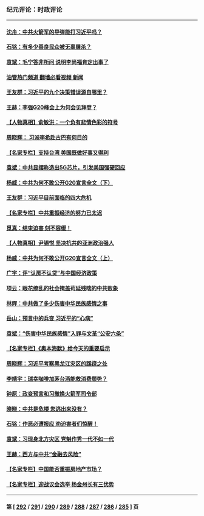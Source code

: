 ### 纪元评论：时政评论
---
#### [沈舟：中共火箭军的导弹能打习近平吗？](../../pages/nsc1025/n14072540.md?09140330) 
#### [石铭：有多少善良民众被无辜屠杀？](../../pages/nsc1025/n14072821.md?09140330) 
#### [袁斌：毛宁答非所问 说明李尚福肯定出事了](../../pages/nsc1025/n14072800.md?09140330) 
#### [油管热门频道 翻墙必看视频 新闻](ok?09140330)
#### [王友群：习近平的九个决策错误源自哪里？](../../pages/nsc1025/n14072494.md?09140330) 
#### [王赫：李强G20峰会上为何会见拜登？](../../pages/nsc1025/n14072401.md?09140330) 
#### [【人物真相】俞敏洪：一个负有悲情色彩的符号](../../pages/nsc1025/n14072389.md?09140330) 
#### [周晓辉： 习派李希赴古巴有何目的](../../pages/nsc1025/n14072388.md?09140330) 
#### [【名家专栏】支持台湾 美国既做好事又得利](../../pages/nsc1025/n14067499.md?09140330) 
#### [袁斌：中共显摆称造出5G芯片，引发美国强硬回应](../../pages/nsc1025/n14071964.md?09140330) 
#### [杨威：中共为何不敢公开G20宣言全文（下）](../../pages/nsc1025/n14071746.md?09140330) 
#### [王友群：习近平目前面临的四大危机](../../pages/nsc1025/n14071731.md?09140330) 
#### [【名家专栏】中共重振经济的努力已太迟](../../pages/nsc1025/n14068881.md?09140330) 
#### [觅真：结束迫害 刻不容缓！](../../pages/nsc1025/n14071380.md?09140330) 
#### [【人物真相】尹锡悦 坚决抗共的亚洲政治强人](../../pages/nsc1025/n14071125.md?09140330) 
#### [杨威：中共为何不敢公开G20宣言全文（上）](../../pages/nsc1025/n14071172.md?09140330) 
#### [广宇：评“认房不认贷”与中国经济政策](../../pages/nsc1025/n14070987.md?09140330) 
#### [项云：眼花缭乱的社会掩盖苟延残喘的中共败象](../../pages/nsc1025/n14070980.md?09140330) 
#### [林辉：中共做了多少伤害中华民族感情之事](../../pages/nsc1025/n14070968.md?09140330) 
#### [岳山：预言中的兵变 习近平的“心病”](../../pages/nsc1025/n14070677.md?09140330) 
#### [袁斌：“伤害中华民族感情”入罪与文革“公安六条”](../../pages/nsc1025/n14070854.md?09140330) 
#### [【名家专栏】《奥本海默》给今天的重要启示](../../pages/nsc1025/n14059658.md?09140330) 
#### [周晓辉：习近平考察黑龙江灾区的蹊跷之处](../../pages/nsc1025/n14070473.md?09140330) 
#### [李靖宇：瑞幸咖啡加茅台酒能救消费颓势？](../../pages/nsc1025/n14070535.md?09140330) 
#### [钟原：政变预言和习撤换火箭军司令部](../../pages/nsc1025/n14069991.md?09140330) 
#### [晓晓：中共是危楼 您逃出来没有？](../../pages/nsc1025/n14070312.md?09140330) 
#### [石铭：作恶必遭报应 劝迫害者们惊醒！](../../pages/nsc1025/n14070250.md?09140330) 
#### [袁斌：习现身北方灾区 党魁作秀一代不如一代](../../pages/nsc1025/n14070225.md?09140330) 
#### [王赫：西方与中共“金融去风险”](../../pages/nsc1025/n14069998.md?09140330) 
#### [【名家专栏】中国能否重振房地产市场？](../../pages/nsc1025/n14068882.md?09140330) 
#### [【名家专栏】迎战议会选举 杨金州长有三优势](../../pages/nsc1025/n14069672.md?09140330) 

---
#### 第 [ [292](./292.md?09140330) / [291](./291.md?09140330) / [290](./290.md?09140330) / [289](./289.md?09140330) / [288](./288.md?09140330) / [287](./287.md?09140330) / [286](./286.md?09140330) / [285](./285.md?09140330) ] 页
